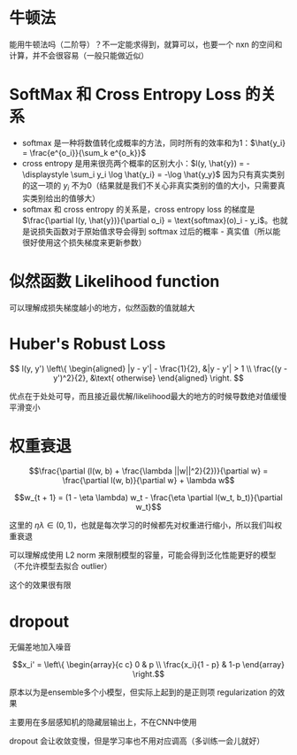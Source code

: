 # 牛顿法

能用牛顿法吗（二阶导）？不一定能求得到，就算可以，也要一个 nxn 的空间和计算，并不会很容易（一般只能做近似）

# SoftMax 和 Cross Entropy Loss 的关系

- softmax 是一种将数值转化成概率的方法，同时所有的效率和为1：$\hat{y_i} = \frac{e^{o_i}}{\sum_k e^{o_k}}$
- cross entropy 是用来很亮两个概率的区别大小：$l(y, \hat{y}) = -\displaystyle \sum_i y_i \log \hat{y_i} = -\log \hat{y_y}$ 因为只有真实类别的这一项的 $y_i$ 不为0（结果就是我们不关心非真实类别的值的大小，只需要真实类别给出的值够大）
- softmax 和 cross entropy 的关系是，cross entropy loss 的梯度是 $\frac{\partial l(y, \hat{y})}{\partial o_i} = \text{softmax}(o)_i - y_i$。也就是说损失函数对于原始值求导会得到 softmax 过后的概率 - 真实值（所以能很好使用这个损失梯度来更新参数）

# 似然函数 Likelihood function

可以理解成损失梯度越小的地方，似然函数的值就越大

# Huber's Robust Loss

$$
l(y, y')
\left\{
\begin{aligned}
|y - y'| - \frac{1}{2}, &|y - y'| > 1 \\
\frac{(y - y')^2}{2}, &\text{ otherwise}
\end{aligned}
\right.
$$

优点在于处处可导，而且接近最优解/likelihood最大的地方的时候导数绝对值缓慢平滑变小

# 权重衰退

$$\frac{\partial (l(w, b) + \frac{\lambda ||w||^2}{2})}{\partial w} = \frac{\partial l(w, b)}{\partial w} + \lambda w$$

$$w_{t + 1} = (1 - \eta \lambda) w_t - \frac{\eta \partial l(w_t, b_t)}{\partial w_t}$$

这里的 $\eta \lambda \in (0, 1)$，也就是每次学习的时候都先对权重进行缩小，所以我们叫权重衰退

可以理解成使用 L2 norm 来限制模型的容量，可能会得到泛化性能更好的模型（不允许模型去拟合 outlier）

这个的效果很有限

# dropout

无偏差地加入噪音

$$x_i' = \left\{
\begin{array}{c c}
0 & p \\
\frac{x_i}{1 - p} & 1-p
\end{array}
\right.$$

原本以为是ensemble多个小模型，但实际上起到的是正则项 regularization 的效果

主要用在多层感知机的隐藏层输出上，不在CNN中使用

dropout 会让收敛变慢，但是学习率也不用对应调高（多训练一会儿就好）